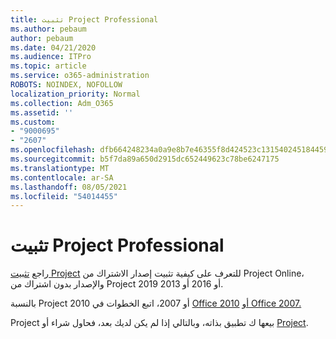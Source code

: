 ```yaml
---
title: تثبيت Project Professional
ms.author: pebaum
author: pebaum
ms.date: 04/21/2020
ms.audience: ITPro
ms.topic: article
ms.service: o365-administration
ROBOTS: NOINDEX, NOFOLLOW
localization_priority: Normal
ms.collection: Adm_O365
ms.assetid: ''
ms.custom:
- "9000695"
- "2607"
ms.openlocfilehash: dfb664248234a0a9e8b7e46355f8d424523c131540245184459556dc100a4924
ms.sourcegitcommit: b5f7da89a650d2915dc652449623c78be6247175
ms.translationtype: MT
ms.contentlocale: ar-SA
ms.lasthandoff: 08/05/2021
ms.locfileid: "54014455"
---
```

# <a name="install-project-professional"></a>تثبيت Project Professional

راجع [تثبيت Project](https://support.office.com/article/install-project-7059249b-d9fe-4d61-ab96-5c5bf435f281) للتعرف على كيفية تثبيت إصدار الاشتراك من Project Online، والإصدار بدون اشتراك من Project 2019 أو 2016 أو 2013. 

بالنسبة Project 2010 أو 2007، اتبع الخطوات في [Office 2010](https://support.office.com/article/install-office-2010-1b8f3c9b-bdd2-4a4f-8c88-aa756546529d) [أو Office 2007.](https://support.office.com/article/install-office-2007-88a8e329-3335-4f82-abb2-ecea3e319657) 

Project بيعها ك تطبيق بذاته، وبالتالي إذا لم يكن لديك بعد، فحاول شراء أو [Project](https://www.microsoft.com/evalcenter/evaluate-project). 





